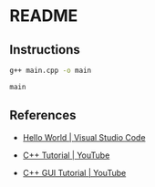 # README

## Instructions

```bash
g++ main.cpp -o main

main
```

## References

- [Hello World | Visual Studio Code](https://code.visualstudio.com/docs/languages/cpp#_hello-world)

- [C++ Tutorial | YouTube](https://youtu.be/ZzaPdXTrSb8?t=447)

- [C++ GUI Tutorial | YouTube](https://youtu.be/FxQTXyR4mjs?list=PL43pGnjiVwgQakzRxpt2amqN9f7-tRtc_&t=33)
